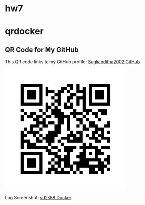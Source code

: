 # hw7
# qrdocker
## QR Code for My GitHub

This QR code links to my GitHub profile: [Sughanditha2002 GitHub](https://github.com/Sughanditha2002)

![GitHub QR Code](qr_codes/github_qr_code.png) 

Log Screenshot: [sd2388 Docker](qr_codes/log.png)